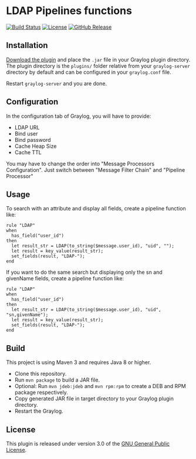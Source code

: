 # LDAP Pipelines functions

[![Build Status](https://travis-ci.org/airbus-cyber/graylog-plugin-ldap.svg?branch=master)](https://travis-ci.org/airbus-cyber/graylog-plugin-ldap)
[![License](https://img.shields.io/badge/license-GPL--3.0-orange.svg)](https://www.gnu.org/licenses/gpl-3.0.txt)
[![GitHub Release](https://img.shields.io/badge/release-v1.0.0-blue.svg)](https://github.com/airbus-cyber/graylog-plugin-ldap/releases)

## Installation

[Download the plugin](https://github.com/airbus-cyber/graylog-plugin-ldap/releases)
and place the `.jar` file in your Graylog plugin directory. The plugin directory
is the `plugins/` folder relative from your `graylog-server` directory by default
and can be configured in your `graylog.conf` file.

Restart `graylog-server` and you are done.

## Configuration

In the configuration tab of Graylog, you will have to provide:
  * LDAP URL
  * Bind user
  * Bind password
  * Cache Heap Size
  * Cache TTL
 
 You may have to change the order into "Message Processors Configuration". Just switch between "Message Filter Chain" and 	"Pipeline Processor"

## Usage

To search with an attribute and display all fields, create a pipeline function like:
```
rule "LDAP"
when
  has_field("user_id")
then
  let result_str = LDAP(to_string($message.user_id), "uid", "");
  let result = key_value(result_str);
  set_fields(result, "LDAP-");
end
```
If you want to do the same search but displaying only the sn and givenName fields, create a pipeline function like:
```
rule "LDAP"
when
  has_field("user_id")
then
  let result_str = LDAP(to_string($message.user_id), "uid", "sn,givenName");
  let result = key_value(result_str);
  set_fields(result, "LDAP-");
end
```
## Build

This project is using Maven 3 and requires Java 8 or higher.

* Clone this repository.
* Run `mvn package` to build a JAR file.
* Optional: Run `mvn jdeb:jdeb` and `mvn rpm:rpm` to create a DEB and RPM package respectively.
* Copy generated JAR file in target directory to your Graylog plugin directory.
* Restart the Graylog.

## License

This plugin is released under version 3.0 of the [GNU General Public License](https://www.gnu.org/licenses/gpl-3.0.txt).